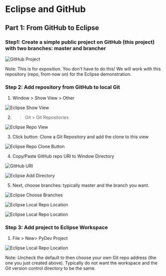 # Eclipse and GitHub

## Part 1: From GitHub to Eclipse

### Step1: Create a simple public project on GitHub (this project) with two branches: master and brancher

![GitHub Project](/images/github1.png)

Note: This is for exposition. You don't have to do this! We will work with this repository (repo, from now on) for the Eclipse demonstration.

### Step 2: Add repository from GitHub to local Git
1. Window > Show View > Other

![Eclipse Show View](/images/eclipse1.png)

2. > Git > Git Repositories

![Eclipse Repo View](/images/eclipse2.png)

3. Click button: Clone a Git Repository and add the clone to this view

![Eclipse Repo Clone Button](/images/eclipse3.png)

4. Copy/Paste GitHub repo URI to Window Directory

![GitHub URI](/images/github2.png)

![Eclipse Add Directory](/images/eclipse4.png)

5. Next, choose branches: typically master and the branch you want.

![Eclipse Choose Branches](/images/eclipse5.png)

![Eclipse Local Repo Location](/images/eclipse6.png)

![Eclipse Local Repo Location](/images/eclipse7.png)

### Step 3: Add project to Eclipse Workspace
1. File > New> PyDev Project

![Eclipse Local Repo Location](/images/eclipse8.png)

Note: Uncheck the default to then choose your own Git repo address (the one you just created above). Typically do not want the workspace and the Git version control directory to be the same.


